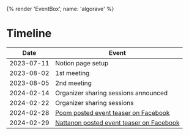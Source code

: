 {% render 'EventBox', name: 'algorave' %}

# Timeline

| Date | Event |
| --- | --- |
| 2023-07-11 | Notion page setup |
| 2023-08-02 | 1st meeting |
| 2023-08-05 | 2nd meeting |
| 2024-02-14 | Organizer sharing sessions announced |
| 2024-02-22 | Organizer sharing sessions |
| 2024-02-28 | [Poom posted event teaser on Facebook](https://www.facebook.com/phoomparin.mano/posts/pfbid037isAkdWEocGE52KJ8RPtL4FCq9SpDMX1dLkj1Gd5NRTAudiUdjT5MWrEKE4pQZNhl) |
| 2024-02-29 | [Nattanon posted event teaser on Facebook](https://www.facebook.com/iamnutn0n/posts/pfbid02ZsMjr6esaLTeShjcuZsE2MdXKgpJ4n979Z6pdVwkobyX1cNozgyFKTSDgAB7vLFel) |
